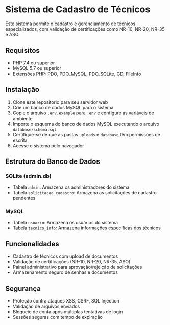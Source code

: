 # Sistema de Cadastro de Técnicos

Este sistema permite o cadastro e gerenciamento de técnicos especializados, com validação de certificações como NR-10, NR-20, NR-35 e ASO.

## Requisitos

- PHP 7.4 ou superior
- MySQL 5.7 ou superior
- Extensões PHP: PDO, PDO_MySQL, PDO_SQLite, GD, FileInfo

## Instalação

1. Clone este repositório para seu servidor web
2. Crie um banco de dados MySQL para o sistema
3. Copie o arquivo `.env.example` para `.env` e configure as variáveis de ambiente
4. Importe o esquema do banco de dados MySQL executando o arquivo `database/schema.sql`
5. Certifique-se de que as pastas `uploads` e `database` têm permissões de escrita
6. Acesse o sistema pelo navegador

## Estrutura do Banco de Dados

### SQLite (admin.db)
- Tabela `admin`: Armazena os administradores do sistema
- Tabela `solicitacao_cadastro`: Armazena as solicitações de cadastro pendentes

### MySQL
- Tabela `usuario`: Armazena os usuários do sistema
- Tabela `tecnico_info`: Armazena informações específicas dos técnicos

## Funcionalidades

- Cadastro de técnicos com upload de documentos
- Validação de certificações (NR-10, NR-20, NR-35, ASO)
- Painel administrativo para aprovação/rejeição de solicitações
- Armazenamento seguro de senhas e documentos

## Segurança

- Proteção contra ataques XSS, CSRF, SQL Injection
- Validação de arquivos enviados
- Bloqueio de conta após múltiplas tentativas de login
- Sessões seguras com tempo de expiração